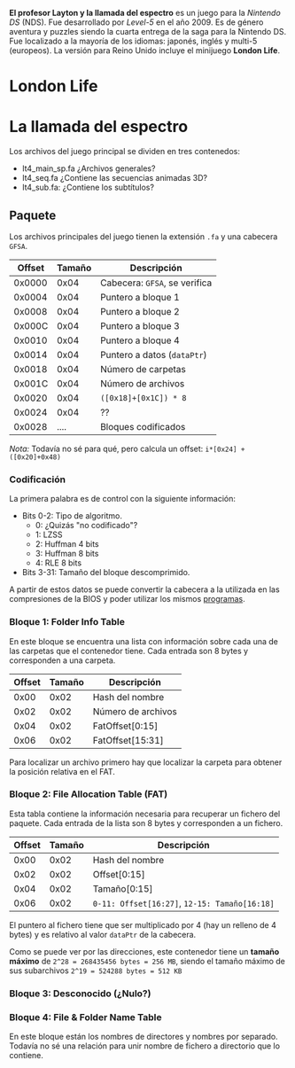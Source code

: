 **El profesor Layton y la llamada del espectro** es un juego para la *Nintendo DS* (NDS). Fue desarrollado por *Level-5* en el año 2009. Es de género aventura y puzzles siendo la cuarta entrega de la saga para la Nintendo DS. Fue localizado a la mayoría de los idiomas: japonés, inglés y multi-5 (europeos). La versión para Reino Unido incluye el minijuego **London Life**.

# London Life

# La llamada del espectro
Los archivos del juego principal se dividen en tres contenedos:
* lt4_main_sp.fa ¿Archivos generales?
* lt4_seq.fa ¿Contiene las secuencias animadas 3D?
* lt4_sub.fa: ¿Contiene los subtítulos?

## Paquete
Los archivos principales del juego tienen la extensión `.fa` y una cabecera `GFSA`.

| Offset | Tamaño | Descripción |
| ------ | ------ | ----------- |
| 0x0000 | 0x04   | Cabecera: `GFSA`, se verifica |
| 0x0004 | 0x04   | Puntero a bloque 1 |
| 0x0008 | 0x04   | Puntero a bloque 2 |
| 0x000C | 0x04   | Puntero a bloque 3 |
| 0x0010 | 0x04   | Puntero a bloque 4 |
| 0x0014 | 0x04   | Puntero a datos (`dataPtr`) |
| 0x0018 | 0x04   | Número de carpetas |
| 0x001C | 0x04   | Número de archivos |
| 0x0020 | 0x04   | `([0x18]+[0x1C]) * 8` |
| 0x0024 | 0x04   | ?? |
| 0x0028 | ....   | Bloques codificados |

*Nota:* Todavía no sé para qué, pero calcula un offset: `i*[0x24] + ([0x20]+0x48)`

### Codificación
La primera palabra es de control con la siguiente información:
* Bits 0-2: Tipo de algoritmo.
  * 0: ¿Quizás "no codificado"?
  * 1: LZSS
  * 2: Huffman 4 bits
  * 3: Huffman 8 bits
  * 4: RLE 8 bits
* Bits 3-31: Tamaño del bloque descomprimido.

A partir de estos datos se puede convertir la cabecera a la utilizada en las
compresiones de la BIOS y poder utilizar los mismos [programas](http://romxhack.esforos.com/compresiones-para-las-consolas-gba-ds-de-nintendo-t117).

### Bloque 1: Folder Info Table
En este bloque se encuentra una lista con información sobre cada una de las carpetas
que el contenedor tiene. Cada entrada son 8 bytes y corresponden a una carpeta.

| Offset | Tamaño | Descripción |
| ------ | ------ | ----------- |
| 0x00   | 0x02   | Hash del nombre |
| 0x02   | 0x02   | Número de archivos |
| 0x04   | 0x02   | FatOffset[0:15] |
| 0x06   | 0x02   | FatOffset[15:31] |

Para localizar un archivo primero hay que localizar la carpeta para
obtener la posición relativa en el FAT.

### Bloque 2: File Allocation Table (FAT)
Esta tabla contiene la información necesaria para recuperar un fichero del paquete.
Cada entrada de la lista son 8 bytes y corresponden a un fichero.

| Offset | Tamaño | Descripción |
| ------ | ------ | ----------- |
| 0x00   | 0x02   | Hash del nombre |
| 0x02   | 0x02   | Offset[0:15] |
| 0x04   | 0x02   | Tamaño[0:15] |
| 0x06   | 0x02   | `0-11: Offset[16:27]`, `12-15: Tamaño[16:18]` |

El puntero al fichero tiene que ser multiplicado por 4 (hay un relleno de 4 bytes)
y es relativo al valor `dataPtr` de la cabecera.

Como se puede ver por las direcciones, este contenedor tiene un **tamaño máximo** de
`2^28 = 268435456 bytes = 256 MB`, siendo el tamaño máximo de sus subarchivos
`2^19 = 524288 bytes = 512 KB`

### Bloque 3: Desconocido (¿Nulo?)

### Bloque 4: File & Folder Name Table
En este bloque están los nombres de directores y nombres por separado.
Todavía no sé una relación para unir nombre de fichero a directorio que lo
contiene.
